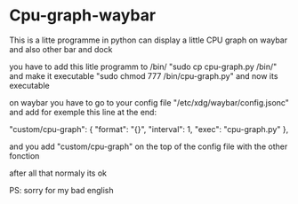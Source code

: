 # Cpu-graph-waybar
This is a litte programme in python can display a little CPU graph on waybar and also other bar and dock 

you have to add this litle programm to /bin/ "sudo cp cpu-graph.py /bin/" and make it executable 
 "sudo chmod 777 /bin/cpu-graph.py" and now its executable

on waybar you have to go to your config file "/etc/xdg/waybar/config.jsonc"
and add for exemple this line at the end:

"custom/cpu-graph": {
  "format": "{}",
  "interval": 1,
  "exec": "cpu-graph.py"
},

and you add "custom/cpu-graph" on the top of the config file with the other fonction

after all that normaly its ok 

PS: sorry for my bad english
